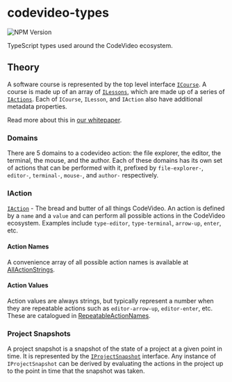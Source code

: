 # codevideo-types

![NPM Version](https://img.shields.io/npm/v/:@fullstackcraftllc/codevideo-types)

TypeScript types used around the CodeVideo ecosystem.

## Theory

A software course is represented by the top level interface [`ICourse`](/src/interfaces/toplevel/ICourse.ts). A course is made up of an array of [`ILessons`](./src/interfaces/toplevel/ILesson.ts), which are made up of a series of [`IActions`](./src/interfaces/toplevel/IAction.ts). Each of `ICourse`, `ILesson`, and `IAction` also have additional metadata properties.

Read more about this in [our whitepaper](https://studio.codevideo.io/pdf/CodeVideo_Framework_White_Paper.pdf).

### Domains

There are 5 domains to a codevideo action: the file explorer, the editor, the terminal, the mouse, and the author. Each of these domains has its own set of actions that can be performed with it, prefixed by `file-explorer-`, `editor-`, `terminal-`, `mouse-`, and `author-` respectively.

### IAction

[`IAction`](./src/interfaces/IAction.ts) - The bread and butter of all things CodeVideo. An action is defined by a `name` and a `value` and can perform all possible actions in the CodeVideo ecosystem. Examples include `type-editor`, `type-terminal`, `arrow-up`, `enter`, etc.

#### Action Names

A convenience array of all possible action names is available at [AllActionStrings](./src/constants/AllActionStrings.ts).

#### Action Values

Action values are always strings, but typically represent a number when they are repeatable actions such as `editor-arrow-up`, `editor-enter`, etc. These are catalogued in [RepeatableActionNames](./src/types/RepeatableActionNames.ts).

### Project Snapshots

A project snapshot is a snapshot of the state of a project at a given point in time. It is represented by the [`IProjectSnapshot`](./src/interfaces/IProjectSnapshot.ts) interface. Any instance of `IProjectSnapshot` can be derived by evaluating the actions in the project up to the point in time that the snapshot was taken.

